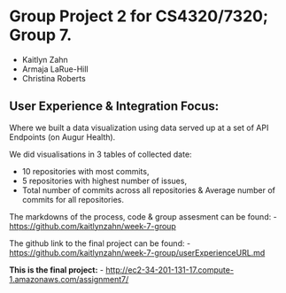 # Group Project 2 for CS4320/7320; Group 7. 
 - Kaitlyn Zahn 
 - Armaja LaRue-Hill  
 - Christina Roberts
 
## User Experience & Integration Focus:

Where we built a data visualization using data served up at a set of API Endpoints (on Augur Health).

We did visualisations in 3 tables of collected date: 
  -  10 repositories with most commits,  
   -  5 repositories with highest number of issues, 
   -  Total number of commits across all repositories & Average number of commits for all repositories. 
     

The markdowns of the process, code & group assesment can be found:
     - https://github.com/kaitlynzahn/week-7-group

The github link to the final project can be found:
     - https://github.com/kaitlynzahn/week-7-group/userExperienceURL.md
      
**This is the final project:**
     - http://ec2-34-201-131-17.compute-1.amazonaws.com/assignment7/
